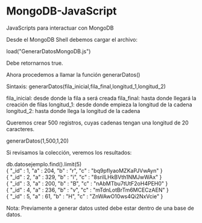 # MongoDB-JavaScript
JavaScripts para interactuar con MongoDB

Desde el MongoDB Shell debemos cargar el archivo:

load("GenerarDatosMongoDB.js")

Debe retornarnos true.

Ahora procedemos a llamar la función generarDatos()

Sintaxis: generarDatos(fila_inicial,fila_final,longitud_1,longitud_2)

fila_inicial: desde donde la fila a será creada
fila_final: hasta donde llegará la creación de filas
longitud_1: desde donde empieza la longitud de la cadena
longitud_2: hasta donde llega la longitud de la cadena

Queremos crear 500 registros, cuyas cadenas tengan una longitud de 20 caracteres.

generarDatos(1,500,1,20)

Si revisamos la colección, veremos los resultados:

db.datosejemplo.find().limit(5)</br>
{ "_id" : 1, "a" : 204, "b" : "r", "c" : "bq9pflyaoMZKaPJVwAyn" }</br>
{ "_id" : 2, "a" : 329, "b" : "i", "c" : "8srilLHkBVth1NMJwWAx" }</br>
{ "_id" : 3, "a" : 200, "b" : "B", "c" : "nAbMTbu7tUtF2oH4PEH0" }</br>
{ "_id" : 4, "a" : 236, "b" : "v", "c" : "mTdnLotBrTm6MCECzAEN" }</br>
{ "_id" : 5, "a" : 61, "b" : "H", "c" : "ZnWAwO10ws4Qi2NxVcie" }</br>

Nota: Previamente a generar datos usted debe estar dentro de una base de datos.
